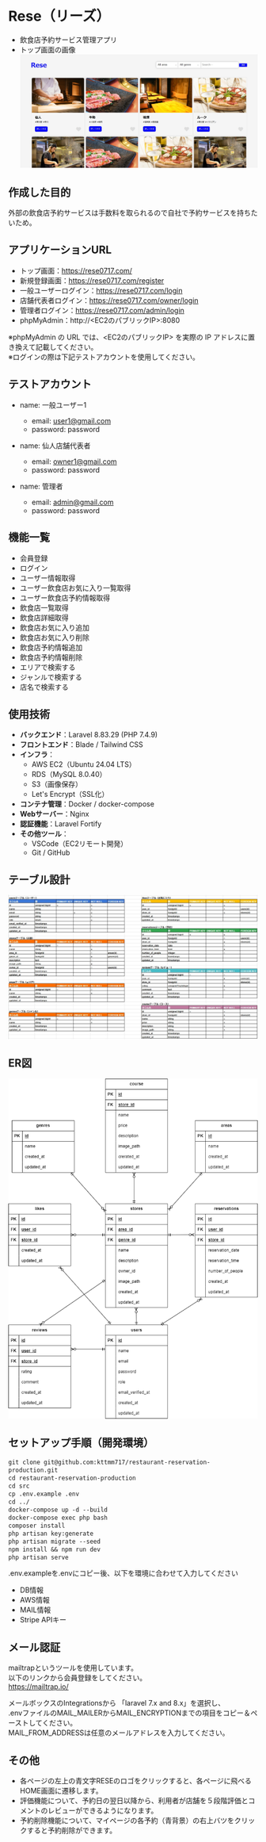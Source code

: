 # Rese（リーズ）
- 飲食店予約サービス管理アプリ
- トップ画面の画像
![alt](ReseTop.jpg)

## 作成した目的
外部の飲食店予約サービスは手数料を取られるので自社で予約サービスを持ちたいため。

## アプリケーションURL
- トップ画面：https://rese0717.com/
- 新規登録画面：https://rese0717.com/register
- 一般ユーザーログイン：https://rese0717.com/login
- 店舗代表者ログイン：https://rese0717.com/owner/login
- 管理者ログイン：https://rese0717.com/admin/login
- phpMyAdmin：http://<EC2のパブリックIP>:8080

※phpMyAdmin の URL では、<EC2のパブリックIP> を実際の IP アドレスに置き換えて記載してください。<br>
※ログインの際は下記テストアカウントを使用してください。

## テストアカウント
- name: 一般ユーザー1  
  - email: user1@gmail.com  
  - password: password  

- name: 仙人店舗代表者  
  - email: owner1@gmail.com  
  - password: password  

- name: 管理者  
  - email: admin@gmail.com  
  - password: password

## 機能一覧
- 会員登録
- ログイン
- ユーザー情報取得
- ユーザー飲食店お気に入り一覧取得
- ユーザー飲食店予約情報取得
- 飲食店一覧取得
- 飲食店詳細取得
- 飲食店お気に入り追加
- 飲食店お気に入り削除
- 飲食店予約情報追加
- 飲食店予約情報削除
- エリアで検索する
- ジャンルで検索する
- 店名で検索する

## 使用技術
- **バックエンド**：Laravel 8.83.29 (PHP 7.4.9)
- **フロントエンド**：Blade / Tailwind CSS
- **インフラ**：
  - AWS EC2（Ubuntu 24.04 LTS）
  - RDS（MySQL 8.0.40）
  - S3（画像保存）
  - Let's Encrypt（SSL化）
- **コンテナ管理**：Docker / docker-compose
- **Webサーバー**：Nginx
- **認証機能**：Laravel Fortify
- **その他ツール**：
  - VSCode（EC2リモート開発）
  - Git / GitHub

## テーブル設計
![alt](table.jpg)

## ER図
![alt](er.png)

## セットアップ手順（開発環境）
```
git clone git@github.com:kttmm717/restaurant-reservation-production.git
cd restaurant-reservation-production
cd src
cp .env.example .env
cd ../
docker-compose up -d --build
docker-compose exec php bash
composer install
php artisan key:generate
php artisan migrate --seed
npm install && npm run dev
php artisan serve
```
.env.exampleを.envにコピー後、以下を環境に合わせて入力してください
- DB情報
- AWS情報
- MAIL情報
- Stripe APIキー

## メール認証
mailtrapというツールを使用しています。<br>
以下のリンクから会員登録をしてください。　<br>
https://mailtrap.io/

メールボックスのIntegrationsから 「laravel 7.x and 8.x」を選択し、　<br>
.envファイルのMAIL_MAILERからMAIL_ENCRYPTIONまでの項目をコピー＆ペーストしてください。　<br>
MAIL_FROM_ADDRESSは任意のメールアドレスを入力してください。

## その他
- 各ページの左上の青文字RESEのロゴをクリックすると、各ページに飛べるHOME画面に遷移します。
- 評価機能について、予約日の翌日以降から、利用者が店舗を５段階評価とコメントのレビューができるようになります。
- 予約削除機能について、マイページの各予約（青背景）の右上バツをクリックすると予約削除ができます。